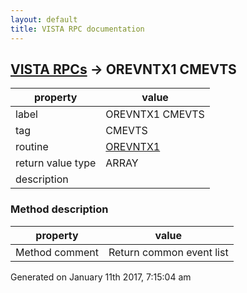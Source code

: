 ```yaml
---
layout: default
title: VISTA RPC documentation
---
```




## [VISTA RPCs](TableOfContent.md) &#8594; OREVNTX1 CMEVTS 

 property | value 
--- | --- 
 label | OREVNTX1 CMEVTS
 tag | CMEVTS
 routine | [OREVNTX1](http://code.osehra.org/dox/Routine_OREVNTX1_source.html)
 return value type | ARRAY
 description | 


### Method description

 property | value 
--- | --- 
 Method comment | Return common event list




 Generated on January 11th 2017, 7:15:04 am